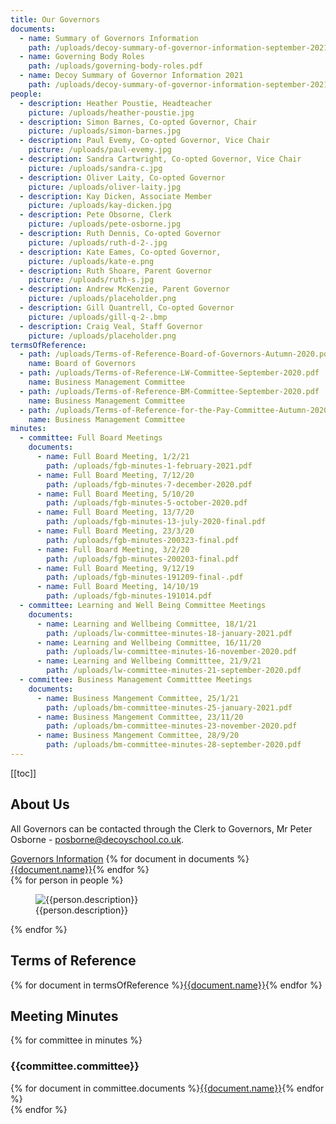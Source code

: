 ```yaml
---
title: Our Governors
documents:
  - name: Summary of Governors Information
    path: /uploads/decoy-summary-of-governor-information-september-2021.pdf
  - name: Governing Body Roles
    path: /uploads/governing-body-roles.pdf
  - name: Decoy Summary of Governor Information 2021
    path: /uploads/decoy-summary-of-governor-information-september-2021-.pdf
people:
  - description: Heather Poustie, Headteacher
    picture: /uploads/heather-poustie.jpg
  - description: Simon Barnes, Co-opted Governor, Chair
    picture: /uploads/simon-barnes.jpg
  - description: Paul Evemy, Co-opted Governor, Vice Chair
    picture: /uploads/paul-evemy.jpg
  - description: Sandra Cartwright, Co-opted Governor, Vice Chair
    picture: /uploads/sandra-c.jpg
  - description: Oliver Laity, Co-opted Governor
    picture: /uploads/oliver-laity.jpg
  - description: Kay Dicken, Associate Member
    picture: /uploads/kay-dicken.jpg
  - description: Pete Obsorne, Clerk
    picture: /uploads/pete-osborne.jpg
  - description: Ruth Dennis, Co-opted Governor
    picture: /uploads/ruth-d-2-.jpg
  - description: Kate Eames, Co-opted Governor,
    picture: /uploads/kate-e.png
  - description: Ruth Shoare, Parent Governor
    picture: /uploads/ruth-s.jpg
  - description: Andrew McKenzie, Parent Governor
    picture: /uploads/placeholder.png
  - description: Gill Quantrell, Co-opted Governor
    picture: /uploads/gill-q-2-.bmp
  - description: Craig Veal, Staff Governor
    picture: /uploads/placeholder.png
termsOfReference:
  - path: /uploads/Terms-of-Reference-Board-of-Governors-Autumn-2020.pdf
    name: Board of Governors
  - path: /uploads/Terms-of-Reference-LW-Committee-September-2020.pdf
    name: Business Management Committee
  - path: /uploads/Terms-of-Reference-BM-Committee-September-2020.pdf
    name: Business Management Committee
  - path: /uploads/Terms-of-Reference-for-the-Pay-Committee-Autumn-2020.pdf
    name: Business Management Committee
minutes:
  - committee: Full Board Meetings
    documents:
      - name: Full Board Meeting, 1/2/21
        path: /uploads/fgb-minutes-1-february-2021.pdf
      - name: Full Board Meeting, 7/12/20
        path: /uploads/fgb-minutes-7-december-2020.pdf
      - name: Full Board Meeting, 5/10/20
        path: /uploads/fgb-minutes-5-october-2020.pdf
      - name: Full Board Meeting, 13/7/20
        path: /uploads/fgb-minutes-13-july-2020-final.pdf
      - name: Full Board Meeting, 23/3/20
        path: /uploads/fgb-minutes-200323-final.pdf
      - name: Full Board Meeting, 3/2/20
        path: /uploads/fgb-minutes-200203-final.pdf
      - name: Full Board Meeting, 9/12/19
        path: /uploads/fgb-minutes-191209-final-.pdf
      - name: Full Board Meeting, 14/10/19
        path: /uploads/fgb-minutes-191014.pdf
  - committee: Learning and Well Being Committee Meetings
    documents:
      - name: Learning and Wellbeing Committee, 18/1/21
        path: /uploads/lw-committee-minutes-18-january-2021.pdf
      - name: Learning and Wellbeing Committee, 16/11/20
        path: /uploads/lw-committee-minutes-16-november-2020.pdf
      - name: Learning and Wellbeing Committtee, 21/9/21
        path: /uploads/lw-committee-minutes-21-september-2020.pdf
  - committee: Business Management Committtee Meetings
    documents:
      - name: Business Mangement Committee, 25/1/21
        path: /uploads/bm-committee-minutes-25-january-2021.pdf
      - name: Business Mangement Committee, 23/11/20
        path: /uploads/bm-committee-minutes-23-november-2020.pdf
      - name: Business Mangement Committee, 28/9/20
        path: /uploads/bm-committee-minutes-28-september-2020.pdf
---
```


[[toc]]

## About Us

All Governors can be contacted through the Clerk to Governors, Mr Peter Osborne - <a href="mailto:posborne@decoyschool.co.uk">posborne@decoyschool.co.uk</a>.

<div class="content-grid">
  <a href="https://drive.google.com/folderview?id=0B0102cki14zKM1V0bDRJZVFyRmM&usp=sharing">Governors Information</a>
  {% for document in documents %}<a href="{{document.path}}">{{document.name}}</a>{% endfor %}
</div>

<div class="content-grid">
{% for person in people %}
<figure>
  <img src="{{person.picture}}" alt="{{person.description}}">
  <figcaption>{{person.description}}</figcaption>
</figure>
{% endfor %}
</div>

## Terms of Reference

<div class="content-grid">
{% for document in termsOfReference %}<a href="{{document.path}}">{{document.name}}</a>{% endfor %}
</div>

## Meeting Minutes

{% for committee in minutes %}

### {{committee.committee}}

<div class="content-grid">
{% for document in committee.documents %}<a href="{{document.path}}">{{document.name}}</a>{% endfor %}
</div>
{% endfor %}
